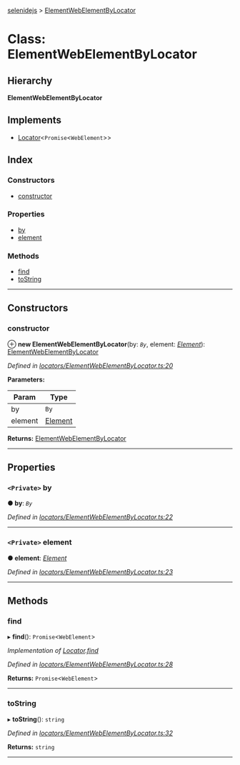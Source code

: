 [selenidejs](../README.md) > [ElementWebElementByLocator](../classes/elementwebelementbylocator.md)

# Class: ElementWebElementByLocator

## Hierarchy

**ElementWebElementByLocator**

## Implements

* [Locator](../interfaces/locator.md)<`Promise`<`WebElement`>>

## Index

### Constructors

* [constructor](elementwebelementbylocator.md#constructor)

### Properties

* [by](elementwebelementbylocator.md#by)
* [element](elementwebelementbylocator.md#element)

### Methods

* [find](elementwebelementbylocator.md#find)
* [toString](elementwebelementbylocator.md#tostring)

---

## Constructors

<a id="constructor"></a>

###  constructor

⊕ **new ElementWebElementByLocator**(by: *`By`*, element: *[Element](element.md)*): [ElementWebElementByLocator](elementwebelementbylocator.md)

*Defined in [locators/ElementWebElementByLocator.ts:20](https://github.com/KnowledgeExpert/selenidejs/blob/master/lib/locators/ElementWebElementByLocator.ts#L20)*

**Parameters:**

| Param | Type |
| ------ | ------ |
| by | `By` |
| element | [Element](element.md) |

**Returns:** [ElementWebElementByLocator](elementwebelementbylocator.md)

___

## Properties

<a id="by"></a>

### `<Private>` by

**● by**: *`By`*

*Defined in [locators/ElementWebElementByLocator.ts:22](https://github.com/KnowledgeExpert/selenidejs/blob/master/lib/locators/ElementWebElementByLocator.ts#L22)*

___
<a id="element"></a>

### `<Private>` element

**● element**: *[Element](element.md)*

*Defined in [locators/ElementWebElementByLocator.ts:23](https://github.com/KnowledgeExpert/selenidejs/blob/master/lib/locators/ElementWebElementByLocator.ts#L23)*

___

## Methods

<a id="find"></a>

###  find

▸ **find**(): `Promise`<`WebElement`>

*Implementation of [Locator](../interfaces/locator.md).[find](../interfaces/locator.md#find)*

*Defined in [locators/ElementWebElementByLocator.ts:28](https://github.com/KnowledgeExpert/selenidejs/blob/master/lib/locators/ElementWebElementByLocator.ts#L28)*

**Returns:** `Promise`<`WebElement`>

___
<a id="tostring"></a>

###  toString

▸ **toString**(): `string`

*Defined in [locators/ElementWebElementByLocator.ts:32](https://github.com/KnowledgeExpert/selenidejs/blob/master/lib/locators/ElementWebElementByLocator.ts#L32)*

**Returns:** `string`

___

